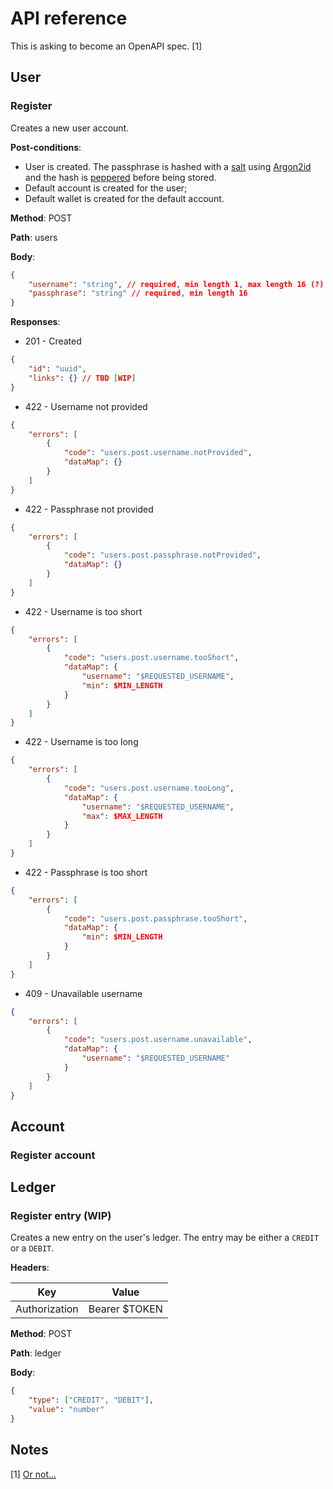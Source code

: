 # API reference

This is asking to become an OpenAPI spec. [1]

## User

### Register

Creates a new user account. 

**Post-conditions**:

- User is created. The passphrase is hashed with a [salt](https://cheatsheetseries.owasp.org/cheatsheets/Password_Storage_Cheat_Sheet.html#salting) using [Argon2id](https://cheatsheetseries.owasp.org/cheatsheets/Password_Storage_Cheat_Sheet.html) and the hash is [peppered](https://cheatsheetseries.owasp.org/cheatsheets/Password_Storage_Cheat_Sheet.html#peppering)
before being stored.
- Default account is created for the user;
- Default wallet is created for the default account.

**Method**: POST

**Path**: users

**Body**:

```json
{
    "username": "string", // required, min length 1, max length 16 (?)
    "passphrase": "string" // required, min length 16
}
```

**Responses**:

- 201 - Created

```json
{
    "id": "uuid",
    "links": {} // TBD [WIP]
}
```

- 422 - Username not provided

```json
{
    "errors": [
        {
            "code": "users.post.username.notProvided",
            "dataMap": {}
        }
    ]
}
```

- 422 - Passphrase not provided

```json
{
    "errors": [
        {
            "code": "users.post.passphrase.notProvided",
            "dataMap": {}
        }
    ]
}
```

- 422 - Username is too short

```json
{
    "errors": [
        {
            "code": "users.post.username.tooShort",
            "dataMap": {
                "username": "$REQUESTED_USERNAME",
                "min": $MIN_LENGTH
            }
        }
    ]
}
```

- 422 - Username is too long

```json
{
    "errors": [
        {
            "code": "users.post.username.tooLong",
            "dataMap": {
                "username": "$REQUESTED_USERNAME",
                "max": $MAX_LENGTH
            }
        }
    ]
}
```

- 422 - Passphrase is too short

```json
{
    "errors": [
        {
            "code": "users.post.passphrase.tooShort",
            "dataMap": {
                "min": $MIN_LENGTH
            }
        }
    ]
}
```

- 409 - Unavailable username

```json
{
    "errors": [
        {
            "code": "users.post.username.unavailable",
            "dataMap": {
                "username": "$REQUESTED_USERNAME"
            }
        }
    ]
}
```

## Account

### Register account

## Ledger

### Register entry (WIP)

Creates a new entry on the user's ledger. The entry may be either a `CREDIT` or a `DEBIT`.

**Headers**:

| Key | Value |
| --- | --- |
| Authorization | Bearer $TOKEN |

**Method**: POST

**Path**: ledger

**Body**:

```json
{
    "type": ["CREDIT", "DEBIT"],
    "value": "number"
}
```

## Notes

[1] [Or not...](https://blog.ploeh.dk/2024/05/13/gratification/#f7f676bf5a334b189b3c2baab18b1e6a)

